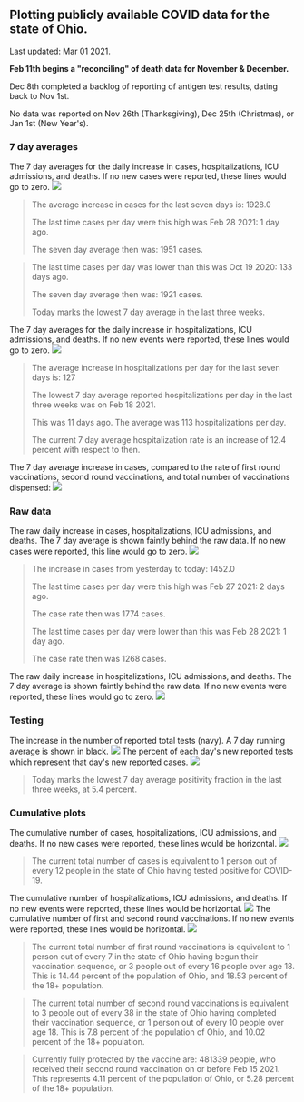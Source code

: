 ## Plotting publicly available COVID data for the state of Ohio. 

Last updated: Mar 01 2021. 

**Feb 11th begins a "reconciling" of death data for November & December.**

Dec 8th completed a backlog of reporting of antigen test results, dating back to Nov 1st.

No data was reported on Nov 26th (Thanksgiving), Dec 25th (Christmas), or Jan 1st (New Year's).
### 7 day averages
The 7 day averages for the daily increase in cases, hospitalizations, ICU admissions, and deaths. If no new cases were reported, these lines would go to zero.
![](7dayaverage_cases.png)

>The average increase in cases for the last seven days is: 1928.0
>
>The last time cases per day were this high was Feb 28 2021: 1 day ago.
>
>The seven day average then was: 1951 cases.

>
>The last time cases per day was lower than this was Oct 19 2020: 133 days ago.
>
>The seven day average then was: 1921 cases.
>
>Today marks the lowest 7 day average in the last three weeks.

The 7 day averages for the daily increase in hospitalizations, ICU admissions, and deaths. If no new events were reported, these lines would go to zero.
![](7dayaverage_hospital.png)

>The average increase in hospitalizations per day for the last seven days is: 127
>
>The lowest 7 day average reported hospitalizations per day in the last three weeks was on Feb 18 2021.
>
>This was 11 days ago. The average was 113 hospitalizations per day.
>
>The current 7 day average hospitalization rate is an increase of 12.4 percent with respect to then.

The 7 day average increase in cases, compared to the rate of first round vaccinations, second round vaccinations, and total number of vaccinations dispensed:
![](DailyVaccinationsCases.png)

### Raw data
The raw daily increase in cases, hospitalizations, ICU admissions, and deaths. The 7 day average is shown faintly behind the raw data. If no new cases were reported, this line would go to zero.
![](DailyCases.png)

>The increase in cases from yesterday to today: 1452.0 
>
>The last time cases per day were this high was Feb 27 2021: 2 days ago. 
>
>The case rate then was 1774 cases.
>
>The last time cases per day were lower than this was Feb 28 2021: 1 day ago. 
>
>The case rate then was 1268 cases.

The raw daily increase in hospitalizations, ICU admissions, and deaths. The 7 day average is shown faintly behind the raw data. If no new events were reported, these lines would go to zero.
![](DailyHospitalizations.png)

### Testing

The increase in the number of reported total tests (navy). A 7 day running average is shown in black.
![](DailyTests.png)
The percent of each day's new reported tests which represent that day's new reported cases.
![](percentpositive_tests.png)

>Today marks the lowest 7 day average positivity fraction in the last three weeks, at 5.4 percent.

### Cumulative plots
The cumulative number of cases, hospitalizations, ICU admissions, and deaths. If no new cases were reported, these lines would be horizontal.
![](Cases.png)

>The current total number of cases is equivalent to 1 person out of every 12 people in the state of Ohio having tested positive for COVID-19.

The cumulative number of hospitalizations, ICU admissions, and deaths. If no new events were reported, these lines would be horizontal.
![](Hospitalizations.png)
The cumulative number of first and second round vaccinations. If no new events were reported, these lines would be horizontal.
![](Vaccinations.png)

>The current total number of first round vaccinations is equivalent to 1 person out of every 7 in the state of Ohio having begun their vaccination sequence,  or 3 people out of every 16 people over age 18.
 >This is 14.44 percent of the population of Ohio, and 18.53 percent of the 18+ population.

>The current total number of second round vaccinations is equivalent to 3 people out of every 38 in the state of Ohio having completed their vaccination sequence, or 1 person out of every 10 people over age 18. 
>This is 7.8 percent of the population of Ohio, and 10.02 percent of the 18+ population.

>Currently fully protected by the vaccine are: 481339 people, who received their second round vaccination on or before Feb 15 2021.
>This represents 4.11 percent of the population of Ohio, or 5.28 percent of the 18+ population.

